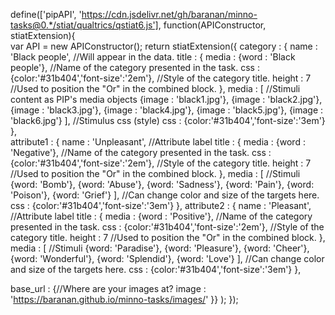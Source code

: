 define(['pipAPI', 'https://cdn.jsdelivr.net/gh/baranan/minno-tasks@0.*/stiat/qualtrics/qstiat6.js'], function(APIConstructor, stiatExtension){	
	var API = new APIConstructor();
		  return stiatExtension({
		  category : { 
		    name : 'Black people', //Will appear in the data.
		    title : {
		      media : {word : 'Black people'}, //Name of the category presented in the task.
		      css : {color:'#31b404','font-size':'2em'}, //Style of the category title.
		      height : 7 //Used to position the "Or" in the combined block.
		    }, 
		    media : [ //Stimuli content as PIP's media objects
    		    	{image : 'black1.jpg'}, 
    			{image : 'black2.jpg'}, 
    			{image : 'black3.jpg'}, 
    			{image : 'black4.jpg'}, 
    			{image : 'black5.jpg'}, 
    			{image : 'black6.jpg'}
		    ], 
		    //Stimulus css (style)
		    css : {color:'#31b404','font-size':'3em'}
		  },	
  		attribute1 : 
			{
			name : 'Unpleasant', //Attribute label
			title : {
				media : {word : 'Negative'}, //Name of the category presented in the task.
				css : {color:'#31b404','font-size':'2em'}, //Style of the category title.
				height : 7 //Used to position the "Or" in the combined block.
			}, 
			media : [ //Stimuli
				{word: 'Bomb'},
				{word: 'Abuse'},
				{word: 'Sadness'},
				{word: 'Pain'},
				{word: 'Poison'},
				{word: 'Grief'}
			], 
			//Can change color and size of the targets here.
			css : {color:'#31b404','font-size':'3em'}
			},
		attribute2 : 
			{
			name : 'Pleasant', //Attribute label
			title : {
				media : {word : 'Positive'}, //Name of the category presented in the task.
				css : {color:'#31b404','font-size':'2em'}, //Style of the category title.
				height : 7 //Used to position the "Or" in the combined block.
			}, 
			media : [ //Stimuli
				{word: 'Paradise'},
				{word: 'Pleasure'},
				{word: 'Cheer'},
				{word: 'Wonderful'},
				{word: 'Splendid'},
				{word: 'Love'}
			], 
			//Can change color and size of the targets here.
			css : {color:'#31b404','font-size':'3em'}
			},

  base_url : {//Where are your images at?
    image : 'https://baranan.github.io/minno-tasks/images/'
  }}
  );
  });
